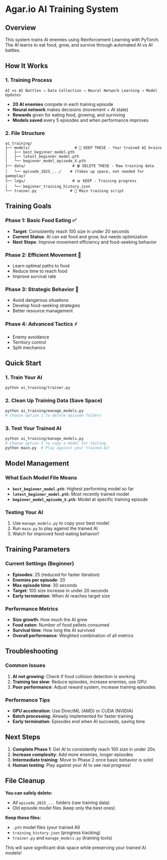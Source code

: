 # Agar.io AI Training System

## Overview
This system trains AI enemies using Reinforcement Learning with PyTorch. The AI learns to eat food, grow, and survive through automated AI vs AI battles.

## How It Works

### 1. Training Process
```
AI vs AI Battles → Data Collection → Neural Network Learning → Model Updates
```

- **20 AI enemies** compete in each training episode
- **Neural network** makes decisions (movement + AI state)
- **Rewards** given for eating food, growing, and surviving
- **Models saved** every 5 episodes and when performance improves

### 2. File Structure
```
ai_training/
├── models/                    # 🎯 KEEP THESE - Your trained AI brains
│   ├── best_beginner_model.pth
│   ├── latest_beginner_model.pth
│   └── beginner_model_episode_X.pth
├── data/                     # 🗑️ DELETE THESE - Raw training data
│   └── episode_2025_.../    # (Takes up space, not needed for gameplay)
├── logs/                     # 📊 KEEP - Training progress
│   └── beginner_training_history.json
└── trainer.py               # 🚀 Main training script
```

## Training Goals

### Phase 1: Basic Food Eating ✅
- **Target**: Consistently reach 100 size in under 20 seconds
- **Current Status**: AI can eat food and grow, but needs optimization
- **Next Steps**: Improve movement efficiency and food-seeking behavior

### Phase 2: Efficient Movement 🎯
- Learn optimal paths to food
- Reduce time to reach food
- Improve survival rate

### Phase 3: Strategic Behavior 🧠
- Avoid dangerous situations
- Develop food-seeking strategies
- Better resource management

### Phase 4: Advanced Tactics ⚡
- Enemy avoidance
- Territory control
- Split mechanics

## Quick Start

### 1. Train Your AI
```bash
python ai_training/trainer.py
```

### 2. Clean Up Training Data (Save Space)
```bash
python ai_training/manage_models.py
# Choose option 1 to delete episode folders
```

### 3. Test Your Trained AI
```bash
python ai_training/manage_models.py
# Choose option 3 to copy a model for testing
python main.py  # Play against your trained AI!
```

## Model Management

### What Each Model File Means
- **`best_beginner_model.pth`**: Highest performing model so far
- **`latest_beginner_model.pth`**: Most recently trained model
- **`beginner_model_episode_X.pth`**: Model at specific training episode

### Testing Your AI
1. Use `manage_models.py` to copy your best model
2. Run `main.py` to play against the trained AI
3. Watch for improved food-eating behavior!

## Training Parameters

### Current Settings (Beginner)
- **Episodes**: 25 (reduced for faster iteration)
- **Enemies per episode**: 20
- **Max episode time**: 30 seconds
- **Target**: 100 size increase in under 20 seconds
- **Early termination**: When AI reaches target size

### Performance Metrics
- **Size growth**: How much the AI grew
- **Food eaten**: Number of food pellets consumed
- **Survival time**: How long the AI survived
- **Overall performance**: Weighted combination of all metrics

## Troubleshooting

### Common Issues
1. **AI not growing**: Check if food collision detection is working
2. **Training too slow**: Reduce episodes, increase enemies, use GPU
3. **Poor performance**: Adjust reward system, increase training episodes

### Performance Tips
- **GPU acceleration**: Use DirectML (AMD) or CUDA (NVIDIA)
- **Batch processing**: Already implemented for faster training
- **Early termination**: Episodes end when AI succeeds, saving time

## Next Steps

1. **Complete Phase 1**: Get AI to consistently reach 100 size in under 20s
2. **Increase complexity**: Add more enemies, longer episodes
3. **Intermediate training**: Move to Phase 2 once basic behavior is solid
4. **Human testing**: Play against your AI to see real progress!

## File Cleanup

**You can safely delete:**
- All `episode_2025_...` folders (raw training data)
- Old episode model files (keep only the best ones)

**Keep these files:**
- `.pth` model files (your trained AI)
- `training_history.json` (progress tracking)
- `trainer.py` and `manage_models.py` (training tools)

This will save significant disk space while preserving your trained AI models!
